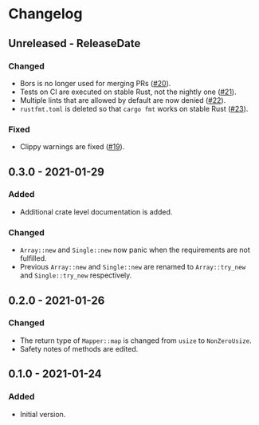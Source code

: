 # Changelog

## Unreleased - ReleaseDate
### Changed
- Bors is no longer used for merging PRs ([#20](https://github.com/toku-sa-n/accessor/pull/20)).
- Tests on CI are executed on stable Rust, not the nightly one ([#21](https://github.com/toku-sa-n/accessor/pull/21)).
- Multiple lints that are allowed by default are now denied ([#22](https://github.com/toku-sa-n/accessor/pull/22)).
- `rustfmt.toml` is deleted so that `cargo fmt` works on stable Rust ([#23](https://github.com/toku-sa-n/accessor/pull/23)).

### Fixed
- Clippy warnings are fixed ([#19](https://github.com/toku-sa-n/accessor/pull/19)).

## 0.3.0 - 2021-01-29
### Added
- Additional crate level documentation is added.

### Changed
- `Array::new` and `Single::new` now panic when the requirements are not fulfilled.
- Previous `Array::new` and `Single::new` are renamed to `Array::try_new` and `Single::try_new` respectively.

## 0.2.0 - 2021-01-26
### Changed
- The return type of `Mapper::map` is changed from `usize` to `NonZeroUsize`.
- Safety notes of methods are edited.

## 0.1.0 - 2021-01-24
### Added
- Initial version.
